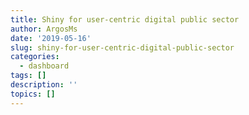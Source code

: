 ```yaml
---
title: Shiny for user-centric digital public sector
author: ArgosMs
date: '2019-05-16'
slug: shiny-for-user-centric-digital-public-sector
categories:
  - dashboard
tags: []
description: ''
topics: []
---
```

